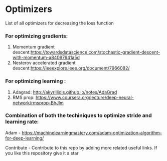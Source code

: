 # Optimizers
List of all optimizers for decreasing the loss function
### For optimizing gradients:
1. Momentum gradient descent:https://towardsdatascience.com/stochastic-gradient-descent-with-momentum-a84097641a5d
2. Nesterov accelerated gradient descent:https://ieeexplore.ieee.org/document/7966082/

### For optimizing learning :
1. Adagrad: http://akyrillidis.github.io/notes/AdaGrad
2. RMS prop: https://www.coursera.org/lecture/deep-neural-network/rmsprop-BhJlm

### Combination of both the techiniques to optimize stride and learning rate: 
Adam - https://machinelearningmastery.com/adam-optimization-algorithm-for-deep-learning/

Contribute -
Contribute to this repo by adding more related useful links. If you like this repository give it a star
